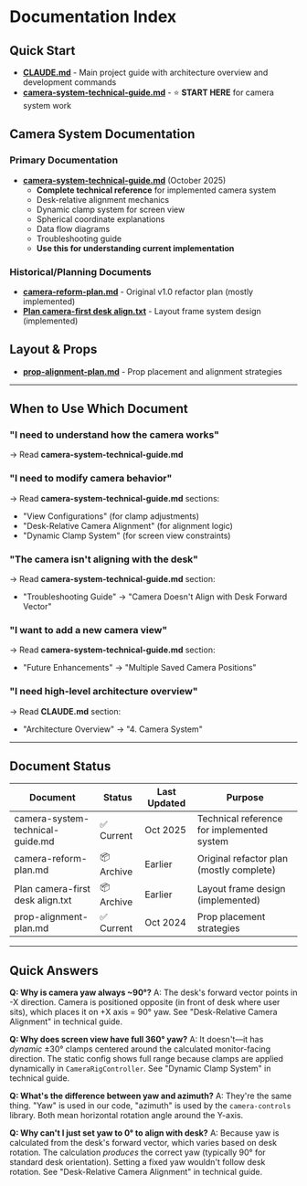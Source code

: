 # Documentation Index

## Quick Start

- **[CLAUDE.md](../CLAUDE.md)** - Main project guide with architecture overview and development commands
- **[camera-system-technical-guide.md](./camera-system-technical-guide.md)** - ⭐ **START HERE** for camera system work

## Camera System Documentation

### Primary Documentation
- **[camera-system-technical-guide.md](./camera-system-technical-guide.md)** (October 2025)
  - **Complete technical reference** for implemented camera system
  - Desk-relative alignment mechanics
  - Dynamic clamp system for screen view
  - Spherical coordinate explanations
  - Data flow diagrams
  - Troubleshooting guide
  - **Use this for understanding current implementation**

### Historical/Planning Documents
- **[camera-reform-plan.md](./camera-reform-plan.md)** - Original v1.0 refactor plan (mostly implemented)
- **[Plan camera-first desk align.txt](./Plan%20camera-first%20desk%20align.txt)** - Layout frame system design (implemented)

## Layout & Props
- **[prop-alignment-plan.md](./prop-alignment-plan.md)** - Prop placement and alignment strategies

---

## When to Use Which Document

### "I need to understand how the camera works"
→ Read **camera-system-technical-guide.md**

### "I need to modify camera behavior"
→ Read **camera-system-technical-guide.md** sections:
- "View Configurations" (for clamp adjustments)
- "Desk-Relative Camera Alignment" (for alignment logic)
- "Dynamic Clamp System" (for screen view constraints)

### "The camera isn't aligning with the desk"
→ Read **camera-system-technical-guide.md** section:
- "Troubleshooting Guide" → "Camera Doesn't Align with Desk Forward Vector"

### "I want to add a new camera view"
→ Read **camera-system-technical-guide.md** section:
- "Future Enhancements" → "Multiple Saved Camera Positions"

### "I need high-level architecture overview"
→ Read **CLAUDE.md** section:
- "Architecture Overview" → "4. Camera System"

---

## Document Status

| Document | Status | Last Updated | Purpose |
|----------|--------|--------------|---------|
| camera-system-technical-guide.md | ✅ Current | Oct 2025 | Technical reference for implemented system |
| camera-reform-plan.md | 📦 Archive | Earlier | Original refactor plan (mostly complete) |
| Plan camera-first desk align.txt | 📦 Archive | Earlier | Layout frame design (implemented) |
| prop-alignment-plan.md | ✅ Current | Oct 2024 | Prop placement strategies |

---

## Quick Answers

**Q: Why is camera yaw always ~90°?**
A: The desk's forward vector points in -X direction. Camera is positioned opposite (in front of desk where user sits), which places it on +X axis = 90° yaw. See "Desk-Relative Camera Alignment" in technical guide.

**Q: Why does screen view have full 360° yaw?**
A: It doesn't—it has *dynamic* ±30° clamps centered around the calculated monitor-facing direction. The static config shows full range because clamps are applied dynamically in `CameraRigController`. See "Dynamic Clamp System" in technical guide.

**Q: What's the difference between yaw and azimuth?**
A: They're the same thing. "Yaw" is used in our code, "azimuth" is used by the `camera-controls` library. Both mean horizontal rotation angle around the Y-axis.

**Q: Why can't I just set yaw to 0° to align with desk?**
A: Because yaw is calculated from the desk's forward vector, which varies based on desk rotation. The calculation *produces* the correct yaw (typically 90° for standard desk orientation). Setting a fixed yaw wouldn't follow desk rotation. See "Desk-Relative Camera Alignment" in technical guide.
